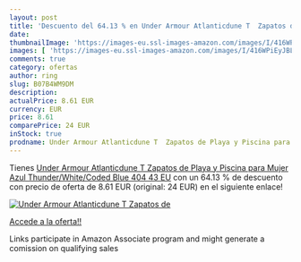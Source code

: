 ```yaml
---
layout: post
title: 'Descuento del 64.13 % en Under Armour Atlanticdune T  Zapatos de '
date: 
thumbnailImage: 'https://images-eu.ssl-images-amazon.com/images/I/416WPiEyJBL._SL200_.jpg'
images: [ 'https://images-eu.ssl-images-amazon.com/images/I/416WPiEyJBL._SL200_.jpg' ]
comments: true
category: ofertas
author: ring
slug: B07B4WM9DM
description:
actualPrice: 8.61 EUR
currency: EUR
price: 8.61
comparePrice: 24 EUR
inStock: true
prodname: Under Armour Atlanticdune T  Zapatos de Playa y Piscina para Mujer  Azul  Thunder/White/Coded Blue 404   43 EU
---
```


Tienes [Under Armour Atlanticdune T  Zapatos de Playa y Piscina para Mujer  Azul  Thunder/White/Coded Blue 404   43 EU](https://www.amazon.es/dp/B07B4WM9DM/?tag=tolees-21) con un 64.13 % de descuento con precio de oferta de 8.61 EUR (original: 24 EUR) en el siguiente enlace!

[![Under Armour Atlanticdune T  Zapatos de ](https://images-eu.ssl-images-amazon.com/images/I/416WPiEyJBL._SL200_.jpg)](https://www.amazon.es/dp/B07B4WM9DM/?tag=tolees-21)

[Accede a la oferta!!](https://www.amazon.es/dp/B07B4WM9DM/?tag=tolees-21)

Links participate in Amazon Associate program and might generate a comission on qualifying sales


